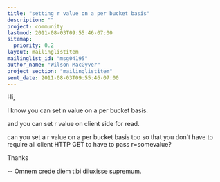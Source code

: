 ```yaml
---
title: "setting r value on a per bucket basis"
description: ""
project: community
lastmod: 2011-08-03T09:55:46-07:00
sitemap:
  priority: 0.2
layout: mailinglistitem
mailinglist_id: "msg04195"
author_name: "Wilson MacGyver"
project_section: "mailinglistitem"
sent_date: 2011-08-03T09:55:46-07:00
---
```



Hi,

I know you can set n value on a per bucket basis.

and you can set r value on client side for read.

can you set a r value on a per bucket basis too so that you don't have
to require
all client HTTP GET to have to pass r=somevalue?

Thanks

-- 
Omnem crede diem tibi diluxisse supremum.


